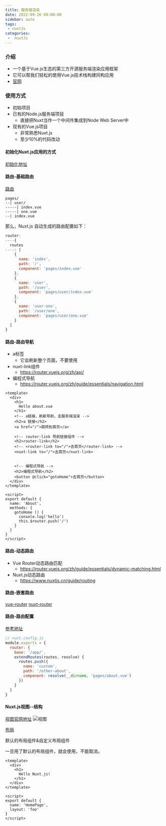 ```yaml
---
title: 服务端渲染
date: 2022-09-26 08:00:00
sidebar: auto
tags:
 - nuxtJs
categories:
 -  nuxtJs
---
```


### 介绍

+ 一个基于Vue.js生态的第三方开源服务端渲染应用框架
+ 它可以帮我们轻松的使用Vue.js技术栈构建同构应用
+ [官网](https://www.nuxtjs.cn/)

### 使用方式
+ 初始项目
+ 已有的Node.js服务端项目
  - 直接把Nuxt当作一个中间件集成到Node Web Server中
+ 现有的Vue.js项目
  - 非常熟悉Nuxt.js
  - 至少10%的代码改动

#### 初始化Nuxt.js应用的方式

[初始化地址](https://www.nuxtjs.cn/guide/installation)

#### 路由-基础路由

[路由](https://www.nuxtjs.cn/guide/routing)

```
pages/
--| user/
-----| index.vue
-----| one.vue
--| index.vue
```

那么，Nuxt.js 自动生成的路由配置如下：
```js
router: 
----{
  routes
----: [
    {
      name: 'index',
      path: '/',
      component: 'pages/index.vue'
    },
    {
      name: 'user',
      path: '/user',
      component: 'pages/user/index.vue'
    },
    {
      name: 'user-one',
      path: '/user/one',
      component: 'pages/user/one.vue'
    }
  ]
}
```

#### 路由-路由导航

+ a标签
  - 它会刷新整个页面，不要使用
+ nuxt-link组件
  - https://router.vuejs.org/zh/api/
+ 编程式导航
  - https://router.vuejs.org/zh/guide/essentials/navigation.html

```vue
<template>
  <div>
    <h1>
      Hello about.vue
    </h1>
    <!-- a链接，刷新导航，走服务端渲染 -->
    <h2>a 链接</h2>
    <a href="/">跳转到首页</a>

    <!-- router-link 导航链接组件 -->
    <h2>router-link</h2>
    <!-- <router-link to="/">去首页</router-link> -->
    <nuxt-link to="/">去首页</nuxt-link>


    <!-- 编程式导航 -->
    <h2>编程式导航</h2>
    <button @click="gotoHome">去首页</button>
  </div>
</template>

<script>
export default {
  name: 'About',
  methods: {
    gotoHome () {
      console.log('hello')
      this.$router.push('/')
    }
  }
}
</script>

```

#### 路由-动态路由
+ Vue Router动态路由匹配
  - https://router.vuejs.org/zh/guide/essentials/dynamic-matching.html
+ Nuxt.js动态路由
  - https://www.nuxtjs.cn/guide/routing

#### 路由-嵌套路由
[vue-router](https://router.vuejs.org/zh/guide/essentials/nested-routes.html)
[nuxt-router](https://www.nuxtjs.cn/guide/routing#%E5%B5%8C%E5%A5%97%E8%B7%AF%E7%94%B1)

#### 路由-路由配置
[参考地址](https://www.nuxtjs.cn/api/configuration-router)

```js
// nuxt.config.js
module.exports = {
  router: {
    base: '/app/',
    extendRoutes(routes, resolve) {
      routes.push({
        name: 'custom',
        path: '/other-about',
        component: resolve(__dirname, 'pages/about.vue')
      })
    }
  }
}
```

#### Nuxt.js视图--结构
[视图官网地址](https://www.nuxtjs.cn/guide/views)
<img :src="$withBase('/images/nuxtjs/shitu001.jpg')" alt="视图">

[布局](https://www.nuxtjs.cn/guide/views#%E5%B8%83%E5%B1%80)

默认的布局组件&自定义布局组件

一旦用了默认的布局组件，就会使用，不能取消。

```vue
<template>
  <div>
    <h1>
      Hello Nuxt.js!
    </h1>
  </div>
</template>

<script>
export default {
  name: 'HomePage',
  layout: 'foo'
}
</script>

```